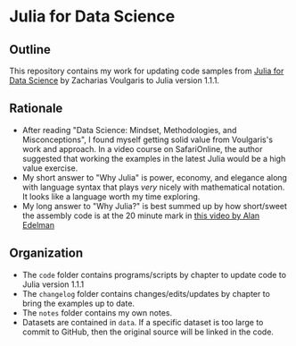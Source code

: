 # Julia for Data Science 

## Outline
This repository contains my work for updating code samples from [Julia for Data Science](https://www.amazon.com/Julia-Data-Science-Zacharias-Voulgaris-ebook/dp/B01KAY4WUY) by Zacharias Voulgaris to Julia version 1.1.1.

## Rationale
- After reading "Data Science: Mindset, Methodologies, and Misconceptions", I found myself getting solid value from Voulgaris's work and approach. In a video course on SafariOnline, the author suggested that working the examples in the latest Julia would be a high value exercise.
- My short answer to "Why Julia" is power, economy, and elegance along with language syntax that plays *very* nicely with mathematical notation. It looks like a language worth my time exploring.
- My long answer to "Why Julia?" is best summed up by how short/sweet the assembly code is at the 20 minute mark in [this video by Alan Edelman](https://www.youtube.com/watch?v=rZS2LGiurKY)

## Organization
- The `code` folder contains programs/scripts by chapter to update code to Julia version 1.1.1
- The `changelog` folder contains changes/edits/updates by chapter to bring the examples up to date.
- The `notes` folder contains my own notes.
- Datasets are contained in `data`. If a specific dataset is too large to commit to GitHub, then the original source will be linked in the code.